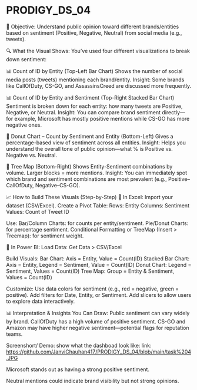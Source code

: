 # PRODIGY_DS_04

🎯 Objective:
Understand public opinion toward different brands/entities based on sentiment (Positive, Negative, Neutral) from social media (e.g., tweets).

🔍 What the Visual Shows:
  You’ve used four different visualizations to break down sentiment:

📊 Count of ID by Entity (Top-Left Bar Chart)
  Shows the number of social media posts (tweets) mentioning each brand/entity.
  Insight: Some brands like CallOfDuty, CS-GO, and AssassinsCreed are discussed more frequently.

📊 Count of ID by Entity and Sentiment (Top-Right Stacked Bar Chart)
  Sentiment is broken down for each entity: how many tweets are Positive, Negative, or Neutral.
  Insight: You can compare brand sentiment directly—for example, Microsoft has mostly positive mentions while CS-GO has more negative ones.

🍩 Donut Chart – Count by Sentiment and Entity (Bottom-Left)
  Gives a percentage-based view of sentiment across all entities.
  Insight: Helps you understand the overall tone of public opinion—what % is Positive vs. Negative vs. Neutral.

🧱 Tree Map (Bottom-Right)
  Shows Entity-Sentiment combinations by volume.
  Larger blocks = more mentions.
  Insight: You can immediately spot which brand and sentiment combinations are most prevalent (e.g., Positive–CallOfDuty, Negative–CS-GO).

📈 How to Build These Visuals (Step-by-Step)
🔸 In Excel:
Import your dataset (CSV/Excel).
  Create a Pivot Table:
  Rows: Entity
  Columns: Sentiment
  Values: Count of Tweet ID

Use:
  Bar/Column Charts: for counts per entity/sentiment.
  Pie/Donut Charts: for percentage sentiment.
  Conditional Formatting or TreeMap (Insert > Treemap): for sentiment weight.

🔸 In Power BI: Load Data:
  Get Data > CSV/Excel

Build Visuals:
  Bar Chart: Axis = Entity, Value = Count(ID)
  Stacked Bar Chart: Axis = Entity, Legend = Sentiment, Value = Count(ID)
  Donut Chart: Legend = Sentiment, Values = Count(ID)
  Tree Map: Group = Entity & Sentiment, Values = Count(ID)

Customize:
 Use data colors for sentiment (e.g., red = negative, green = positive).
 Add filters for Date, Entity, or Sentiment.
 Add slicers to allow users to explore data interactively.

📊 Interpretation & Insights You Can Draw:
  Public sentiment can vary widely by brand.
  CallOfDuty has a high volume of positive sentiment.
  CS-GO and Amazon may have higher negative sentiment—potential flags for reputation teams.

  Screenshort/ Demo:
  show what the dashboad look like:
  link: https://github.com/JanviChauhan417/PRODIGY_DS_04/blob/main/task%204.JPG

Microsoft stands out as having a strong positive sentiment.

Neutral mentions could indicate brand visibility but not strong opinions.
